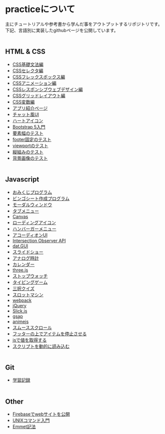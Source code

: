 # practiceについて

主にチュートリアルや参考書から学んだ事をアウトプットするリポジトリです。  
下記、言語別に実装したgithubページを公開しています。
<br><br>

## HTML & CSS
- [CSS基礎文法編](https://takashitanaka.github.io/practice/css-practice/css-basic/css-basic.html)
- [CSSセレクタ編](https://takashitanaka.github.io/practice/css-practice/css-selector/css-selector.html)
- [CSSフレックスボックス編](https://takashitanaka.github.io/practice/css-practice/css-flexbox/css-flexbox-main.html)
- [CSSアニメーション編](https://takashitanaka.github.io/practice/css-practice/css-animation/css-animation-main.html)
- [CSSレスポンシブウェブデザイン編](https://takashitanaka.github.io/practice/css-practice/css-responsive/index.html)
- [CSSグリッドレイアウト編](https://takashitanaka.github.io/practice/css-practice/css-gridLayout/index.html)
- [CSS変数編](https://takashitanaka.github.io/practice/css-practice/css-variables/index.html)
- [アプリ紹介ページ](https://takashitanaka.github.io/practice/css-practice/css-website/index.html)
- [チャット風UI](https://takashitanaka.github.io/practice/css-practice/chat-ui/chat-ui.html)
- [ハートアイコン](https://takashitanaka.github.io/practice/css-practice/heart-icon/heart-icon.html)
- [Bootstrap 5入門](https://takashitanaka.github.io/practice/css-practice/bootstrap5/index.html)
- [要素幅のテスト](https://takashitanaka.github.io/practice/css-practice/container-test/index.html)
- [footer固定のテスト](https://takashitanaka.github.io/practice/css-practice/footer-bottom/index.html)
- [viewportのテスト](https://takashitanaka.github.io/practice/html-practice/viewport/index.html)
- [縦組みのテスト](https://takashitanaka.github.io/practice/css-practice/vertical-typo/index.html)
- [背景画像のテスト](https://takashitanaka.github.io/practice/css-practice/cover-image/index.html)
<br><br>

## Javascript
- [おみくじプログラム](https://takashitanaka.github.io/practice/js-practice/omikuji/omikuji.html)
- [ビンゴシート作成プログラム](https://takashitanaka.github.io/practice/js-practice/bingo/bingo.html)
- [モーダルウィンドウ](https://takashitanaka.github.io/practice/js-practice/modalWindow/modalWindow.html)
- [タブメニュー](https://takashitanaka.github.io/practice/js-practice/tab/tab.html)
- [Canvas](https://takashitanaka.github.io/practice/js-practice/canvas/canvas.html)
- [ローディングアイコン](https://takashitanaka.github.io/practice/js-practice/loadingIcon/loadingIcon.html)
- [ハンバーガーメニュー](https://takashitanaka.github.io/practice/js-practice/humbergerMenu/index.html)
- [アコーディオンUI](https://takashitanaka.github.io/practice/js-practice/accordion/index.html)
- [Intersection Observer API](https://takashitanaka.github.io/practice/js-practice/intersectionObserverAPI/index.html)
- [dat.GUI](https://takashitanaka.github.io/practice/js-practice/datGUI/index.html)
- [スライドショー](https://takashitanaka.github.io/practice/js-practice/slideShow/index.html)
- [アナログ時計](https://takashitanaka.github.io/practice/js-practice/analogClock/index.html)
- [カレンダー](https://takashitanaka.github.io/practice/js-practice/calendar/index.html)
- [three.js](https://takashitanaka.github.io/practice/js-practice/threejs-practice/index.html)
- [ストップウォッチ](https://takashitanaka.github.io/practice/js-practice/stopWatch/index.html)
- [タイピングゲーム](https://takashitanaka.github.io/practice/js-practice/typing/index.html)
- [三択クイズ](https://takashitanaka.github.io/practice/js-practice/quiz/index.html)
- [スロットマシン](https://takashitanaka.github.io/practice/js-practice/slot/index.html)
- [webpack](https://takashitanaka.github.io/practice/js-practice/webpack/index.html)
- [jQuery](https://takashitanaka.github.io/practice/js-practice/jquery/index.html)
- [Slick.js](https://takashitanaka.github.io/practice/js-practice/slickjs/index.html)
- [gsap](https://takashitanaka.github.io/practice/js-practice/gsap/index.html)
- [animejs](https://takashitanaka.github.io/practice/js-practice/animeJs/index.html)
- [スムーススクロール](https://takashitanaka.github.io/practice/other/smoothScroll/index.html)
- [フッターの上でアイテムを停止させる](https://takashitanaka.github.io/practice/js-practice/fixedItemAboveFooter/index.html)
- [jsで値を取得する](https://takashitanaka.github.io/practice/js-practice/measurement-value/index.html)
- [スクリプトを動的に読み込む](https://takashitanaka.github.io/practice/js-practice/scriptChange/index.html)
<br><br>

## Git
- [学習記録](https://takashitanaka.github.io/practice/git-practice/)
<br><br>

## Other
- [Firebaseでwebサイトを公開](https://github.com/TakashiTanaka/practice/blob/main/other/firebase/README.md)
- [UNIXコマンド入門](https://takashitanaka.github.io/practice/other/UNIX-practice/)
- [Emmet記法](https://takashitanaka.github.io/practice/other/emmet/index.html)
<br><br>